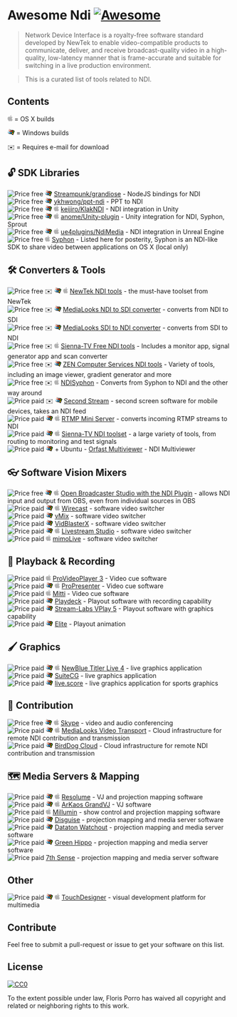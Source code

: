 # Awesome Ndi [![Awesome](https://awesome.re/badge.svg)](https://awesome.re)

> Network Device Interface is a royalty-free software standard developed by NewTek to enable video-compatible products to communicate, deliver, and receive broadcast-quality video in a high-quality, low-latency manner that is frame-accurate and suitable for switching in a live production environment.

> This is a curated list of tools related to NDI.

## Contents

<img src="./media/apple.svg" height="14"> = OS X builds

<img src="./media/windows.svg" height="14"> = Windows builds

✉️ = Requires e-mail for download

## 🔓 SDK Libraries

![Price free](https://img.shields.io/badge/price-opensource-brightgreen) <img src="./media/windows.svg" height="14"> [Streampunk/grandiose](https://github.com/Streampunk/grandiose) - NodeJS bindings for NDI
<br />![Price free](https://img.shields.io/badge/price-opensource-brightgreen) <img src="./media/windows.svg" height="14"> [ykhwong/ppt-ndi](https://github.com/ykhwong/ppt-ndi) - PPT to NDI
<br />![Price free](https://img.shields.io/badge/price-opensource-brightgreen) <img src="./media/windows.svg" height="14"> <img src="./media/apple.svg" height="14"> [keijiro/KlakNDI](https://github.com/keijiro/KlakNDI) - NDI integration in Unity
<br />![Price free](https://img.shields.io/badge/price-opensource-brightgreen) <img src="./media/windows.svg" height="14"> <img src="./media/apple.svg" height="14"> [anome/Unity-plugin](https://github.com/anome/Unity-plugin) - Unity integration for NDI, Syphon, Sprout
<br />![Price free](https://img.shields.io/badge/price-opensource-brightgreen) <img src="./media/windows.svg" height="14"> <img src="./media/apple.svg" height="14"> [ue4plugins/NdiMedia](https://github.com/ue4plugins/NdiMedia) - NDI integration in Unreal Engine
<br />![Price free](https://img.shields.io/badge/price-opensource-brightgreen) <img src="./media/apple.svg" height="14"> [Syphon](http://syphon.v002.info/) - Listed here for posterity, Syphon is an NDI-like SDK to share video between applications on OS X (local only)

## 🛠️ Converters & Tools

![Price free](https://img.shields.io/badge/price-free-brightgreen) ️️✉️ <img src="./media/windows.svg" height="14"> <img src="./media/apple.svg" height="14"> [NewTek NDI tools](https://www.newtek.com/ndi/tools/) - the must-have toolset from NewTek
<br />![Price free](https://img.shields.io/badge/price-free-brightgreen) ✉️ <img src="./media/windows.svg" height="14"> [MediaLooks NDI to SDI converter](https://www.medialooks.com/products/) - converts from NDI to SDI
<br />![Price free](https://img.shields.io/badge/price-free-brightgreen) ✉️ <img src="./media/windows.svg" height="14"> [MediaLooks SDI to NDI converter](https://www.medialooks.com/products/) - converts from SDI to NDI
<br />![Price free](https://img.shields.io/badge/price-free-brightgreen) ✉️ <img src="./media/apple.svg" height="14"> [Sienna-TV Free NDI tools](http://www.sienna-tv.com/ndi/freenditools.html) - Includes a monitor app, signal generator app and scan converter
<br />![Price free](https://img.shields.io/badge/price-free-brightgreen) ✉️ <img src="./media/windows.svg" height="14"> [ZEN Computer Services NDI tools](http://zenvideo.co.uk/ndi.htm) - Variety of tools, including an image viewer, gradient generator and more
<br />![Price free](https://img.shields.io/badge/price-free-brightgreen) ✉️ <img src="./media/apple.svg" height="14"> [NDISyphon](hhttps://docs.vidvox.net/freebies_ndi_syphon.html) - Converts from Syphon to NDI and the other way around
<br />![Price paid](https://img.shields.io/badge/price-$550-red) ✉️ <img src="./media/windows.svg" height="14"> [Second Stream](http://garaninapps.com/secondstream) - second screen software for mobile devices, takes an NDI feed
<br />![Price paid](https://img.shields.io/badge/price-$600-red) <img src="./media/windows.svg" height="14"> <img src="./media/apple.svg" height="14"> [RTMP Mini Server](http://garaninapps.com/rtmpminiserver) - converts incoming RTMP streams to NDI
<br />![Price paid](https://img.shields.io/badge/price-dealer-red) <img src="./media/windows.svg" height="14"> <img src="./media/apple.svg" height="14"> [Sienna-TV NDI toolset](http://www.sienna-tv.com/ndi/) - a large variety of tools, from routing to monitoring and test signals
<br />![Price paid](https://img.shields.io/badge/price-$150-red) <img src="./media/windows.svg" height="14"> + Ubuntu - [Orfast Multiviewer](https://orfast.com/) - NDI Multiviewer

## 👓 Software Vision Mixers

![Price free](https://img.shields.io/badge/price-opensource-brightgreen) <img src="./media/windows.svg" height="14"> <img src="./media/apple.svg" height="14"> [Open Broadcaster Studio with the NDI Plugin](https://obsproject.com/forum/resources/obs-ndi-newtek-ndi%E2%84%A2-integration-into-obs-studio.528/) - allows NDI input and output from OBS, even from individual sources in OBS
<br />![Price paid](https://img.shields.io/badge/price-$600+-red) <img src="./media/windows.svg" height="14"> <img src="./media/apple.svg" height="14"> [Wirecast](https://www.telestream.net/wirecast/) - software video switcher
<br />![Price paid](https://img.shields.io/badge/price-$60+-red) <img src="./media/windows.svg" height="14"> [vMix](https://www.vmix.com/) - software video switcher
<br />![Price paid](https://img.shields.io/badge/price-€9+/yr-red) <img src="./media/windows.svg" height="14"> [VidBlasterX](https://www.vidblasterx.com/) - software video switcher
<br />![Price paid](https://img.shields.io/badge/price-€70/m-red) <img src="./media/windows.svg" height="14"> <img src="./media/apple.svg" height="14"> [Livestream Studio](https://livestream.com/studio) - software video switcher
<br />![Price paid](https://img.shields.io/badge/price-€79/m-red) <img src="./media/apple.svg" height="14"> [mimoLive](https://boinx.com/mimolive/) - software video switcher

## 🔴 Playback & Recording

![Price paid](https://img.shields.io/badge/price-$1k-red) <img src="./media/apple.svg" height="14"> [ProVideoPlayer 3](https://renewedvision.com/provideoplayer/download/) - Video cue software
<br />![Price paid](https://img.shields.io/badge/price-$400-red) <img src="./media/windows.svg" height="14"> <img src="./media/apple.svg" height="14"> [ProPresenter](https://renewedvision.com/propresenter/download/) - Video cue software
<br />![Price paid](https://img.shields.io/badge/price-$300-red) <img src="./media/apple.svg" height="14"> [Mitti](https://imimot.com/mitti/) - Video cue software
<br />![Price paid](https://img.shields.io/badge/price-€16/m-red) <img src="./media/windows.svg" height="14"> [Playdeck](https://www.playdeck.tv/) - Playout software with recording capability
<br />![Price paid](https://img.shields.io/badge/price-dealer-red) <img src="./media/windows.svg" height="14"> [Stream-Labs VPlay 5](https://www.stream-labs.com/en/catalog/Playout_and_CG/VPlay_5_%E2%80%93_multichannel_broadcasting_with_CG) - Playout software with graphics capability
<br />![Price paid](https://img.shields.io/badge/price-€900-red) <img src="./media/windows.svg" height="14"> [Elite](https://www.elementseurope.com/) - Playout animation

## 🖌️ Graphics

![Price paid](https://img.shields.io/badge/price-$450-red) <img src="./media/windows.svg" height="14"> <img src="./media/apple.svg" height="14"> [NewBlue Titler Live 4](https://newbluefx.com/products/on-air-graphics/titler-live-present/) - live graphics application
<br />![Price paid](https://img.shields.io/badge/price-$250/yr-red) <img src="./media/windows.svg" height="14"> [SuiteCG](https://suitecg.com/) - live graphics application
<br />![Price paid](https://img.shields.io/badge/price-€1.1k-red) <img src="./media/windows.svg" height="14"> [live.score](https://www.live-score-app.com/) - live graphics application for sports graphics

## 📡 Contribution

![Price free](https://img.shields.io/badge/price-free-brightgreen) <img src="./media/windows.svg" height="14"> <img src="./media/apple.svg" height="14"> [Skype](https://www.skype.com/nl/get-skype/) - video and audio conferencing
<br />![Price paid](https://img.shields.io/badge/price-$1.3k/yr-red) <img src="./media/windows.svg" height="14"> <img src="./media/apple.svg" height="14"> [MediaLooks Video Transport](https://www.medialooks.com/video-transport) - Cloud infrastructure for remote NDI contribution and transmission
<br />![Price paid](https://img.shields.io/badge/price-$1k+/yr-red) <img src="./media/windows.svg" height="14"> [BirdDog Cloud](https://www.bird-dog.tv/cloud-overview/) - Cloud infrastructure for remote NDI contribution and transmission

## 🗺️ Media Servers & Mapping

![Price paid](https://img.shields.io/badge/price-€300+-red) <img src="./media/windows.svg" height="14"> <img src="./media/apple.svg" height="14"> [Resolume](https://resolume.com/download/) - VJ and projection mapping software
<br />![Price paid](https://img.shields.io/badge/price-€300+-red) <img src="./media/windows.svg" height="14"> <img src="./media/apple.svg" height="14"> [ArKaos GrandVJ](https://vj.arkaos.com/) - VJ software
<br />![Price paid](https://img.shields.io/badge/price-€600-red) <img src="./media/apple.svg" height="14"> [Millumin](https://www.millumin.com/v3/index.php) - show control and projection mapping software
<br />![Price paid](https://img.shields.io/badge/price-$17.5k+-red) <img src="./media/windows.svg" height="14"> [Disguise](https://www.disguise.one/en/) - projection mapping and media server software
<br />![Price paid](https://img.shields.io/badge/price-$10k+-red) <img src="./media/windows.svg" height="14"> [Dataton Watchout](https://www.dataton.com/) - projection mapping and media server software
<br />![Price paid](https://img.shields.io/badge/price-dealer-red) <img src="./media/windows.svg" height="14"> [Green Hippo](https://www.green-hippo.com) - projection mapping and media server software
<br />![Price paid](https://img.shields.io/badge/price-dealer-red) [7th Sense](https://7thsensedesign.com/) - projection mapping and media server software

## Other

![Price paid](https://img.shields.io/badge/price-$600+-red) <img src="./media/windows.svg" height="14"> <img src="./media/apple.svg" height="14"> [TouchDesigner](https://derivative.ca/) - visual development platform for multimedia

## Contribute

Feel free to submit a pull-request or issue to get your software on this list.

## License

[![CC0](https://mirrors.creativecommons.org/presskit/buttons/88x31/svg/cc-zero.svg)](https://creativecommons.org/publicdomain/zero/1.0)

To the extent possible under law, Floris Porro has waived all copyright and
related or neighboring rights to this work.
